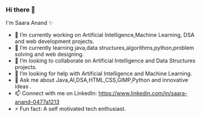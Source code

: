 ### Hi there 👋

<p>
I'm Saara Anand ✨ 

- 🔭 I’m currently working on Artificial Intelligence,Machine Learning, DSA and web development projects.
- 🌱 I’m currently learning java,data structures,algorithms,python,problem solving and web designing.
- 👯 I’m looking to collaborate on Artificial Intelligence and Data Structures projects.
- 🤔 I’m looking for help with Artificial Intelligence and Machine Learning.
- 💬 Ask me about Java,AI,DSA,HTML,CSS,GIMP,Python and innovative ideas .
- 📫 Connect with me on LinkedIn: https://www.linkedin.com/in/saara-anand-0477a1213
- ⚡ Fun fact: A self motivated tech enthusiast.
</p>
